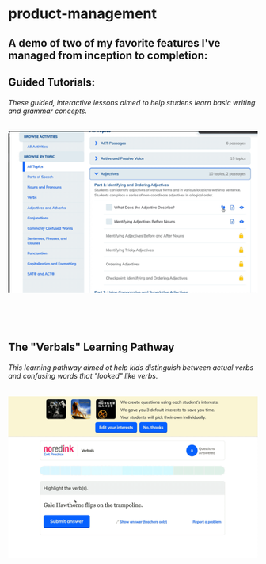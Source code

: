 # product-management
## A demo of two of my favorite features I've managed from inception to completion:


## Guided Tutorials:

###### These guided, interactive lessons aimed to help studens learn basic writing and grammar concepts. 

![alt text](videos/Guided_Tutorials.gif)

<br>
<br>
<br>


## The "Verbals" Learning Pathway

###### This learning pathway aimed ot help kids distinguish between actual verbs and confusing words that "looked" like verbs.


![alt text](videos/Verbals_Pathway.gif)

